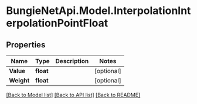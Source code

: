 
# BungieNetApi.Model.InterpolationInterpolationPointFloat

## Properties

Name | Type | Description | Notes
------------ | ------------- | ------------- | -------------
**Value** | **float** |  | [optional] 
**Weight** | **float** |  | [optional] 

[[Back to Model list]](../README.md#documentation-for-models)
[[Back to API list]](../README.md#documentation-for-api-endpoints)
[[Back to README]](../README.md)

